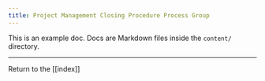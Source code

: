 ```yaml
---
title: Project Management Closing Procedure Process Group
---
```

This is an example doc. Docs are Markdown files inside the `content/` directory.

---

Return to the [[index]]